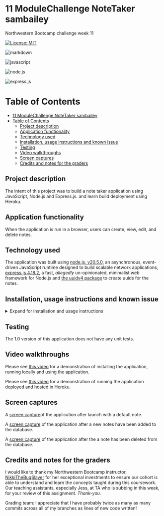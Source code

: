 # 11 ModuleChallenge NoteTaker sambailey

Northwestern Bootcamp challenge week 11

[![License: MIT](https://img.shields.io/badge/License-MIT-yellow.svg)](https://opensource.org/licenses/MIT)

![markdown](https://img.shields.io/badge/Markdown-000000?style=for-the-badge&logo=markdown&logoColor=white)

![javascript](https://img.shields.io/badge/JavaScript-F7DF1E?style=for-the-badge&logo=javascript&logoColor=black)

![node.js](https://img.shields.io/badge/Node.js-43853D?style=for-the-badge&logo=node.js&logoColor=white)

![express.js](https://img.shields.io/badge/Express.js-404D59?style=for-the-badge)

# Table of Contents

- [11 ModuleChallenge NoteTaker sambailey](#11-modulechallenge-notetaker-sambailey)
- [Table of Contents](#table-of-contents)
  - [Project description](#project-description)
  - [Application functionality](#application-functionality)
  - [Technology used](#technology-used)
  - [Installation, usage instructions and known issue](#installation-usage-instructions-and-known-issue)
  - [Testing](#testing)
  - [Video walkthroughs](#video-walkthroughs)
  - [Screen captures](#screen-captures)
  - [Credits and notes for the graders](#credits-and-notes-for-the-graders)

## Project description

The intent of this project was to build a note taker application using JavaScript, Node.js and Express.js. and learn build deployment using Heroku.

## Application functionality

When the application is run in a browser, users can create, view, edit, and delete notes.

## Technology used

The application was built using [node.js, v20.5.0](https://nodejs.org/en), an asynchronous, event-driven JavaScript runtime designed to build scalable network applications, [express.js 4.18.2](https://expressjs.com/), a fast, _allegedly_ un-opinionated, minimalist web framework for Node.js and [the uuidv4 package](https://www.npmjs.com/package/uuidv4) to create uuids for the notes.

## Installation, usage instructions and known issue

<details>
<summary> Expand for installation and usage instructions</summary>

Users or contributors can run the application locally or in a hosted environment: 

1.  **Clone the repository, run the application locally**

    • Clone the repository: `git clone git@github.com:thoughtsinbuttermilk/11-ModuleChallenge-NoteTaker-sambailey.git`

    • Install required frameworks, dependencies and packages by opening a terminal instance and running `npm install`

    • In the `terminal`, run `node server.js`, then open a browser and point the url to `localhost:8080`

    • Press `control+c` to close the application

2.  **Run the hosted application**
        The note taker application is deployed and hosted using Heroku. Simply point a browser at: https://modulechallenge11-note-taker-ff941a52a963.herokuapp.com/

3. **Usage instructions**
    
    After the application is running in a browser, either locally or hosted

    *Create a new note*
    1. Press "Get Started" button
    2. Enter a title and text for the note (both are required)
    3. Press the Save icon in the upper right corner of the application window

    Expected behavior: The note will be saved and displayed in the list on the right of the screen.

    *Adding a new note*
    1. Press the "+" button in the upper right corner of the application window
    2. Enter a title and text for the note (both are required)
    3. Press the "Save" button in the upper right corner of the application window

    Expected behavior: The note will be saved and displayed in the list on the left of the screen.

    *Edit a saved note*
    1. Select the note in the right side of the application window
    2. Enter a new title or text for the note 
    3. Press the "Save" button in the upper right corner of the application window

    Expected behavior: The edited note will be saved and displayed in the list on the left of the screen.

    *Delete a saved note*
    1. Press the "trash can" icon on the right side of the application window
    
    Expected behavior: The note will be deleted from the application's database and the window will be refreshed.

    *Known issues*
    • When editing an existing note, the "write" icon does not appear in the upper right corner of the application window. This issue is cosmetic, notes can still be edited by placing the cursor in the title or text fields and pressing the "save" icon. This issue needs be investigated, I need to more closely examine the starter code for the front-end, and addressed in the 1.v1 release of the application.

    • After editing a note, the original text will display in the main window. I believe I need to add a `e.stopPropagation();` method to resolve this issue. It will be addressed in the 1.v1 release of the application.
xw
    </details>

## Testing

The 1.0 version of this application does not have any unit tests.

## Video walkthroughs

Please see [this video](https://drive.google.com/file/d/1efinYow4UgIfIJYJ8JEltp5H_yH8F5zN/view?usp=sharing) for a demonstration of installing the application, running locally and using the application.

Please see [this video](https://drive.google.com/file/d/1aDDjwtwXzxJPFkJf6fpb-a5cuLckBWaz/view?usp=sharing) for a demonstration of running the application [deployed and hosted in Heroku](https://modulechallenge11-note-taker-ff941a52a963.herokuapp.com/).

## Screen captures

A [screen capture](https://github.com/thoughtsinbuttermilk/11-ModuleChallenge-NoteTaker-sambailey/blob/9dcc2ace7e8cddd990c483469cfba45e9a9d121f/screencaptures/defaultstate.png)of the application after launch with a default note.

A [screen capture](https://github.com/thoughtsinbuttermilk/11-ModuleChallenge-NoteTaker-sambailey/blob/268a0d72336e3e2d229e71fb7d5e02e0c39df240/screencaptures/notesadded.png) of the application after a new notes have been added to the database.

A [screen capture](https://github.com/thoughtsinbuttermilk/11-ModuleChallenge-NoteTaker-sambailey/blob/9dcc2ace7e8cddd990c483469cfba45e9a9d121f/screencaptures/notedeleted.png) of the application after the a note has been deleted from the database.

## Credits and notes for the graders

I would like to thank my Northwestern Bootcamp instructor, [NikkiTheBugSlayer](https://github.com/NikkiTheBugSlayer) for her exceptional investments to ensure our cohort is able to understand and learn the concepts taught during this coursework. Our teaching assistants, especially Jess, at TA who is subbing in this week, for your review of this assignment.  _Thank-you._

Grading team: I appreciate that I have probably twice as many as many commits across all of my branches as lines of new code written!
